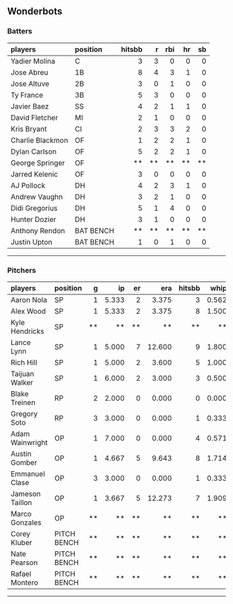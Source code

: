## Wonderbots

### Batters

 
|players          |position  | hitsbb|  r| rbi| hr| sb| 
|:----------------|:---------|------:|--:|---:|--:|--:| 
|Yadier Molina    |C         |      3|  3|   0|  0|  0| 
|Jose Abreu       |1B        |      8|  4|   3|  1|  0| 
|Jose Altuve      |2B        |      3|  0|   1|  0|  0| 
|Ty France        |3B        |      5|  3|   0|  0|  0| 
|Javier Baez      |SS        |      4|  2|   1|  1|  0| 
|David Fletcher   |MI        |      2|  1|   0|  0|  0| 
|Kris Bryant      |CI        |      2|  3|   3|  2|  0| 
|Charlie Blackmon |OF        |      1|  2|   2|  1|  0| 
|Dylan Carlson    |OF        |      5|  2|   2|  1|  0| 
|George Springer  |OF        |     **| **|  **| **| **| 
|Jarred Kelenic   |OF        |      3|  0|   0|  0|  0| 
|AJ Pollock       |DH        |      4|  2|   3|  1|  0| 
|Andrew Vaughn    |DH        |      3|  2|   1|  0|  0| 
|Didi Gregorius   |DH        |      5|  1|   4|  0|  0| 
|Hunter Dozier    |DH        |      3|  1|   0|  0|  0| 
|Anthony Rendon   |BAT BENCH |     **| **|  **| **| **| 
|Justin Upton     |BAT BENCH |      1|  0|   1|  0|  0| 

* * *

### Pitchers

 
|players         |position    |  g|    ip| er|    era| hitsbb|  whip| so|  w| sv| 
|:---------------|:-----------|--:|-----:|--:|------:|------:|-----:|--:|--:|--:| 
|Aaron Nola      |SP          |  1| 5.333|  2|  3.375|      3| 0.562|  7|  0|  0| 
|Alex Wood       |SP          |  1| 5.333|  2|  3.375|      8| 1.500|  5|  0|  0| 
|Kyle Hendricks  |SP          | **|    **| **|     **|     **|    **| **| **| **| 
|Lance Lynn      |SP          |  1| 5.000|  7| 12.600|      9| 1.800|  7|  0|  0| 
|Rich Hill       |SP          |  1| 5.000|  2|  3.600|      5| 1.000|  8|  0|  0| 
|Taijuan Walker  |SP          |  1| 6.000|  2|  3.000|      3| 0.500|  3|  0|  0| 
|Blake Treinen   |RP          |  2| 2.000|  0|  0.000|      0| 0.000|  0|  1|  0| 
|Gregory Soto    |RP          |  3| 3.000|  0|  0.000|      1| 0.333|  2|  0|  1| 
|Adam Wainwright |OP          |  1| 7.000|  0|  0.000|      4| 0.571|  5|  1|  0| 
|Austin Gomber   |OP          |  1| 4.667|  5|  9.643|      8| 1.714|  8|  0|  0| 
|Emmanuel Clase  |OP          |  3| 3.000|  0|  0.000|      1| 0.333|  4|  0|  0| 
|Jameson Taillon |OP          |  1| 3.667|  5| 12.273|      7| 1.909|  4|  0|  0| 
|Marco Gonzales  |OP          | **|    **| **|     **|     **|    **| **| **| **| 
|Corey Kluber    |PITCH BENCH | **|    **| **|     **|     **|    **| **| **| **| 
|Nate Pearson    |PITCH BENCH | **|    **| **|     **|     **|    **| **| **| **| 
|Rafael Montero  |PITCH BENCH | **|    **| **|     **|     **|    **| **| **| **| 


* * *


